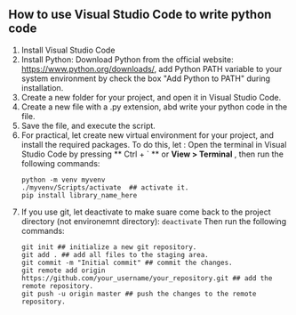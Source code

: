 ## How to use Visual Studio Code to write python code

1. Install Visual Studio Code
2. Install Python: Download Python from the official website: https://www.python.org/downloads/, add Python PATH variable to your system environment by check the box "Add Python to PATH" during installation.
3. Create a new folder for your project, and open it in Visual Studio Code.
4. Create a new file with a .py extension, abd write your python code in the file.
5. Save the file, and execute the script.
6. For practical, let create new virtual environment for your project, and install the required packages. To do this, let : Open the terminal in Visual Studio Code by pressing ** Ctrl + ` **
   or **View > Terminal** , then run the following commands:
   ```
   python -m venv myvenv
   ./myvenv/Scripts/activate  ## activate it.
   pip install library_name_here
   ```
7. If you use git, let deactivate to make suare come back to the project directory (not environemnt directory):
   `deactivate`
   Then run the following commands:
   ```
   git init ## initialize a new git repository.
   git add . ## add all files to the staging area.
   git commit -m "Initial commit" ## commit the changes.
   git remote add origin https://github.com/your_username/your_repository.git ## add the remote repository.
   git push -u origin master ## push the changes to the remote repository.
   ```
